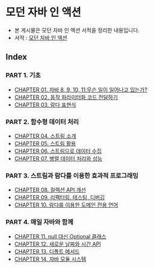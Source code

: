 # 모던 자바 인 액션

* 본 게시물은 모던 자바 인 액션 서적을 정리한 내용입니다.
* 서적 : [모던 자바 인 액션](http://www.yes24.com/Product/Goods/77125987)

## Index

### PART 1. 기초

* [CHAPTER 01. 자바 8, 9, 10, 11:무슨 일이 일어나고 있는가?](https://github.com/parkhanbeen/study/blob/master/modern-java-in-action/src/main/java/com/pakrhanbeen/modernjavainaction/chapter01/%EC%A0%95%EB%A6%AC/chapter01.%20%EC%9E%90%EB%B0%94%208%2C%209%2C%2010%2C%2011%20:%20%EB%AC%B4%EC%8A%A8%20%EC%9D%BC%EC%9D%B4%20%EC%9D%BC%EC%96%B4%EB%82%98%EA%B3%A0%20%EC%9E%88%EB%8A%94%EA%B0%80%3F.md)
* [CHAPTER 02. 동작 파라미터화 코드 전달하기](https://github.com/parkhanbeen/study/blob/master/modern-java-in-action/src/main/java/com/pakrhanbeen/modernjavainaction/chapter02/%EC%A0%95%EB%A6%AC/chapter02.%EB%8F%99%EC%9E%91%20%ED%8C%8C%EB%9D%BC%EB%AF%B8%ED%84%B0%ED%99%94%20%EC%BD%94%EB%93%9C%20%EC%A0%84%EB%8B%AC%ED%95%98%EA%B8%B0.md)
* [CHAPTER 03. 람다 표현식](https://github.com/parkhanbeen/study/blob/master/modern-java-in-action/src/main/java/com/pakrhanbeen/modernjavainaction/chapter03/%EC%A0%95%EB%A6%AC/chapter03.%20%EB%9E%8C%EB%8B%A4%20%ED%91%9C%ED%98%84%EC%8B%9D.md)


### PART 2. 함수형 데이터 처리

* [CHAPTER 04. 스트림 소개](https://github.com/parkhanbeen/study/blob/master/modern-java-in-action/src/main/java/com/pakrhanbeen/modernjavainaction/chapter04/%EC%A0%95%EB%A6%AC/chapter04.%20%EC%8A%A4%ED%8A%B8%EB%A6%BC%20%EC%86%8C%EA%B0%9C.md#%EC%8A%A4%ED%8A%B8%EB%A6%BC-%EC%86%8C%EA%B0%9C)
* [CHAPTER 05. 스트림 활용](https://github.com/parkhanbeen/study/blob/master/modern-java-in-action/src/main/java/com/pakrhanbeen/modernjavainaction/chapter05/%EC%A0%95%EB%A6%AC/chapter05.%20%EC%8A%A4%ED%8A%B8%EB%A6%BC%20%ED%99%9C%EC%9A%A9.md#%EC%8A%A4%ED%8A%B8%EB%A6%BC-%ED%99%9C%EC%9A%A9)
* [CHAPTER 06. 스트림으로 데이터 수집](https://github.com/parkhanbeen/study/blob/master/modern-java-in-action/src/main/java/com/pakrhanbeen/modernjavainaction/chapter06/%EC%A0%95%EB%A6%AC/chapter06.%20%EC%8A%A4%ED%8A%B8%EB%A6%BC%EC%9C%BC%EB%A1%9C%20%EB%8D%B0%EC%9D%B4%ED%84%B0%20%EC%88%98%EC%A7%91.md#%EC%8A%A4%ED%8A%B8%EB%A6%BC%EC%9C%BC%EB%A1%9C-%EB%8D%B0%EC%9D%B4%ED%84%B0-%EC%88%98%EC%A7%91)
* [CHAPTER 07. 병렬 데이터 처리와 성능](https://github.com/parkhanbeen/study/blob/master/modern-java-in-action/src/main/java/com/pakrhanbeen/modernjavainaction/chapter07/%EC%A0%95%EB%A6%AC/chapter07.%20%EB%B3%91%EB%A0%AC%20%EB%8D%B0%EC%9D%B4%ED%84%B0%20%EC%B2%98%EB%A6%AC%EC%99%80%20%EC%84%B1%EB%8A%A5.md#%EB%B3%91%EB%A0%AC-%EB%8D%B0%EC%9D%B4%ED%84%B0-%EC%B2%98%EB%A6%AC%EC%99%80-%EC%84%B1%EB%8A%A5)

### PART 3. 스트림과 람다를 이용한 효과적 프로그래밍

* [CHAPTER 08. 컬렉션 API 개선](https://github.com/parkhanbeen/study/blob/master/modern-java-in-action/src/main/java/com/pakrhanbeen/modernjavainaction/chapter08/%EC%A0%95%EB%A6%AC/chapter08.%20%EC%BB%AC%EB%A0%89%EC%85%98%20API%20%EA%B0%9C%EC%84%A0.md#%EC%BB%AC%EB%A0%89%EC%85%98-api-%EA%B0%9C%EC%84%A0)
* [CHAPTER 09. 리팩터링, 테스팅, 디버깅](https://github.com/parkhanbeen/study/blob/master/modern-java-in-action/src/main/java/com/pakrhanbeen/modernjavainaction/chapter09/%EC%A0%95%EB%A6%AC/chapter09.%20%EB%A6%AC%ED%8E%99%ED%84%B0%EB%A7%81%2C%20%ED%85%8C%EC%8A%A4%ED%8C%85%2C%20%EB%94%94%EB%B2%84%EA%B9%85.md#%EB%A6%AC%ED%8C%A9%ED%84%B0%EB%A7%81-%ED%85%8C%EC%8A%A4%ED%8C%85-%EB%94%94%EB%B2%84%EA%B9%85)
* [CHAPTER 10. 람다를 이용한 도메인 전용 언어](https://github.com/parkhanbeen/study/blob/master/modern-java-in-action/src/main/java/com/pakrhanbeen/modernjavainaction/chapter10/%EC%A0%95%EB%A6%AC/chapter10.%20%EB%9E%8C%EB%8B%A4%EB%A5%BC%20%EC%9D%B4%EC%9A%A9%ED%95%9C%20%EB%8F%84%EB%A9%94%EC%9D%B8%20%EC%A0%84%EC%9A%A9%20%EC%96%B8%EC%96%B4.md#%EB%9E%8C%EB%8B%A4%EB%A5%BC-%EC%9D%B4%EC%9A%A9%ED%95%9C-%EB%8F%84%EB%A9%94%EC%9D%B8-%EC%A0%84%EC%9A%A9-%EC%96%B8%EC%96%B4)

### PART 4. 매일 자바와 함께

* [CHAPTER 11. null 대신 Optional 클래스](https://github.com/parkhanbeen/study/blob/master/modern-java-in-action/src/main/java/com/pakrhanbeen/modernjavainaction/chapter11/%EC%A0%95%EB%A6%AC/chapter11.%20null%20%EB%8C%80%EC%8B%A0%20Optional%20%ED%81%B4%EB%9E%98%EC%8A%A4.md)
* [CHAPTER 12. 새로운 날짜와 시간 API](https://github.com/parkhanbeen/study/blob/master/modern-java-in-action/src/main/java/com/pakrhanbeen/modernjavainaction/chapter12/%EC%A0%95%EB%A6%AC/chapter12.%20%EC%83%88%EB%A1%9C%EC%9A%B4%20%EB%82%A0%EC%A7%9C%EC%99%80%20%EC%8B%9C%EA%B0%84%20API.md#%EC%83%88%EB%A1%9C%EC%9A%B4-%EB%82%A0%EC%A7%9C%EC%99%80-%EC%8B%9C%EA%B0%84-api)
* [CHAPTER 13. 디폴트 메서드](https://github.com/parkhanbeen/study/blob/master/modern-java-in-action/src/main/java/com/pakrhanbeen/modernjavainaction/chapter13/%EC%A0%95%EB%A6%AC/chapter13.%20%EB%94%94%ED%8F%B4%ED%8A%B8%20%EB%A9%94%EC%84%9C%EB%93%9C.md#%EB%94%94%ED%8F%B4%ED%8A%B8-%EB%A9%94%EC%84%9C%EB%93%9C)
* [CHAPTER 14. 자바 모듈 시스템](https://github.com/parkhanbeen/study/blob/master/modern-java-in-action/src/main/java/com/pakrhanbeen/modernjavainaction/chapter14/%EC%A0%95%EB%A6%AC/chapter14.%20%EC%9E%90%EB%B0%94%20%EB%AA%A8%EB%93%88%20%EC%8B%9C%EC%8A%A4%ED%85%9C.md#%EC%9E%90%EB%B0%94-%EB%AA%A8%EB%93%88-%EC%8B%9C%EC%8A%A4%ED%85%9C)

